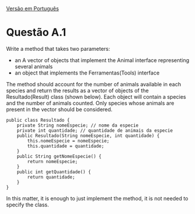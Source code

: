 [Versão em Português](Enunciado.md)

# Questão A.1

Write a method that takes two parameters:
* an A vector of objects that implement the Animal interface representing several animals
* an object that implements the Ferramentas(Tools) interface

The method should account for the number of animals available in each species and return the results as a vector of objects of the Resultado(Result) class (shown below). Each object will contain a species and the number of animals counted. Only species whose animals are present in the vector should be considered.

```
public class Resultado {
    private String nomeEspecie; // nome da especie
    private int quantidade; // quantidade de animais da especie
    public Resultado(String nomeEspecie, int quantidade) {
        this.nomeEspecie = nomeEspecie;
        this.quantidade = quantidade;
    }
    public String getNomeEspecie() {
        return nomeEspecie;
    }
    public int getQuantidade() {
        return quantidade;
    }
}
```

In this matter, it is enough to just implement the method, it is not needed to specify the class.
